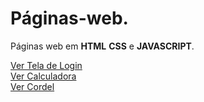 # Páginas-web.
Páginas web em **HTML** **CSS** e **JAVASCRIPT**.

<a href="https://wellersonpro.github.io/Paginas-web/tela-de-login-html-css/login.html" target="_blank">Ver Tela de Login</a><br>
<a href="https://wellersonpro.github.io/Paginas-web/calculadora/calcula.html" target="_blank">Ver Calculadora</a><br>
<a href="https://wellersonpro.github.io/Paginas-web/cordel/index.html" target="_blank">Ver Cordel</a>
